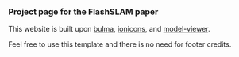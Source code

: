 ### Project page for the FlashSLAM paper

This website is built upon [bulma](https://bulma.io/), [ionicons](https://ionic.io/ionicons/), and [model-viewer](https://modelviewer.dev/).

Feel free to use this template and there is no need for footer credits.
